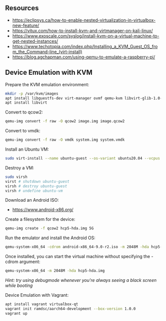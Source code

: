 ## Resources
- https://eclipsys.ca/how-to-enable-nested-virtualization-in-virtualbox-new-feature/
- https://vitux.com/how-to-install-kvm-and-virtmanager-on-kali-linux/
- https://www.exoscale.com/syslog/install-kvm-on-a-virtual-machine-to-get-nested-instances/
- https://www.techotopia.com/index.php/Installing_a_KVM_Guest_OS_from_the_Command-line_(virt-install)
- https://blog.agchapman.com/using-qemu-to-emulate-a-raspberry-pi/

## Device Emulation with KVM

Prepare the KVM emulation environment:

```bash
mkdir -p /var/kvm/images
apt install libguestfs-dev virt-manager ovmf qemu-kvm libvirt-glib-1.0-0 libvirt-dbus
apt install libvirt
```

Convert to qcow2:

```bash
qemu-img convert -f raw -O qcow2 image.img image.qcow2
```

Convert to vmdk:
```bash
qemu-img convert -f raw -O vmdk system.img system.vmdk
```

Install an Ubuntu VM:

```bash
sudo virt-install --name ubuntu-guest --os-variant ubuntu20.04 --vcpus 2 --ram 2048 --location http://ftp.ubuntu.com/ubuntu/dists/focal/main/installer-amd64/ --network none --graphics none --extra-args='console=ttyS0,115200n8 serial'
```

Destroy a VM:

```bash
sudo virsh
virst # shutdown ubuntu-guest
virsh # destroy ubuntu-guest
virsh # undefine ubuntu-vm
```


Download an Android ISO:
- https://www.android-x86.org/

Create a filesystem for the device:

```bash
qemu-img create -f qcow2 hcp5-hda.img 5G
```

Run the emulator and install the Android OS:

```bash
qemu-system-x86_64 -cdrom android-x86_64-9.0-r2.iso -m 2048M -hda hcp5-hda.img
```

Once installed, you can start the virtual machine without specifying the -cdrom argument:
```bash
qemu-system-x86_64 -m 2048M -hda hcp5-hda.img
```

*Hint: try using debugmode whenever you're always seeing a black screen while booting*

Device Emulation with Vagrant:
```bash
apt install vagrant virtualbox-qt
vagrant init ramdsc/aarch64-development --box-version 1.0.0
vagrant up
```
